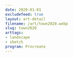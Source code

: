 ```yaml
---
date: 2020-01-01
excludefeed: true
layout: art-detail
filename: /art/town2020.webp
slug: town2020
arttags:
- landscape
- sketch
program: Procreate
---
```


